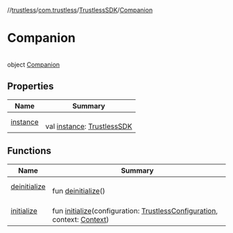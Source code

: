 //[trustless](../../../../index.md)/[com.trustless](../../index.md)/[TrustlessSDK](../index.md)/[Companion](index.md)

# Companion

\
object [Companion](index.md)

## Properties

| Name | Summary |
|---|---|
| [instance](instance.md) | <br>val [instance](instance.md): [TrustlessSDK](../index.md) |

## Functions

| Name | Summary |
|---|---|
| [deinitialize](deinitialize.md) | <br>fun [deinitialize](deinitialize.md)() |
| [initialize](initialize.md) | <br>fun [initialize](initialize.md)(configuration: [TrustlessConfiguration](../../../com.trustless.requests.utils/-trustless-configuration/index.md), context: [Context](https://developer.android.com/reference/kotlin/android/content/Context.html)) |

